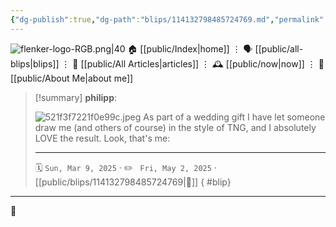 ```yaml
---
{"dg-publish":true,"dg-path":"blips/114132798485724769.md","permalink":"/blips/114132798485724769/","title":"philipp on mastodon @ 2025-03-09","created":"2025-03-09T13:51:37","updated":"2025-05-02T08:50:44"}
---
```



<div class="transclusion internal-embed is-loaded"><div class="markdown-embed">




![flenker-logo-RGB.png|40](/img/user/attachments/flenker-logo-RGB.png)
🏠 [[public/Index\|home]]  ⋮ 🗣️ [[public/all-blips\|blips]] ⋮  📝 [[public/All Articles\|articles]]  ⋮ 🕰️ [[public/now\|now]] ⋮ 🪪 [[public/About Me\|about me]]


</div></div>


> [!summary] **philipp**:
>
> ![521f3f7221f0e99c.jpeg](/img/user/attachments/521f3f7221f0e99c.jpeg)
> As part of a wedding gift I have let someone draw me (and others of course) in the style of TNG, and I absolutely LOVE the result. Look, that's me:
> - - -
>
> 🗓️ <code>Sun, Mar 9, 2025</code>  · ✏️ <code> Fri, May 2, 2025</code>  · [[public/blips/114132798485724769\|🔗]]
{ #blip}


- - -

 👾
